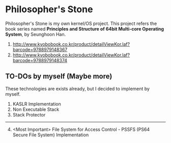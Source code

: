 # Philosopher's Stone
Philosopher's Stone is my own kernel/OS project.
This project refers the book series named **Principles and Structure of 64bit Multi-core Operating System**, by Seunghoon Han.
 1. http://www.kyobobook.co.kr/product/detailViewKor.laf?barcode=9788979148367
 2. http://www.kyobobook.co.kr/product/detailViewKor.laf?barcode=9788979148374 

## TO-DOs by myself (Maybe more)
These technologies are exists already, but I decided to implement by myself.
 1. KASLR Implementation
 2. Non Executable Stack
 3. Stack Protector
 ---
 4. \<Most Important\> File System for Access Control - PSSFS (PS64 Secure File System) Implementation

